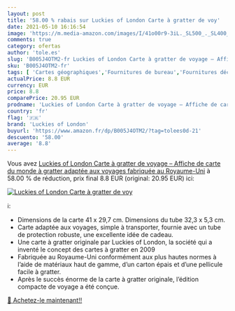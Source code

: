 ```yaml
---
layout: post
title: '58.00 % rabais sur Luckies of London Carte à gratter de voy'
date: 2021-05-10 16:16:54
image: 'https://m.media-amazon.com/images/I/41o00r9-3iL._SL500_._SL400_.jpg'
comments: true
category: ofertas
author: 'tole.es'
slug: 'B005J4OTM2-fr Luckies of London Carte à gratter de voyage – Affiche de...'
sku: 'B005J4OTM2-fr'
tags: [ 'Cartes géographiques','Fournitures de bureau','Fournitures décole','Ressources pour les programmes','Ressources pour les programmes de géographie','luckies of london', ]
actualPrice: 8.8 EUR
currency: EUR
price: 8.8
comparePrice: 20.95 EUR
prodname: 'Luckies of London Carte à gratter de voyage – Affiche de carte du monde à gratter adaptée aux voyages  fabriquée au Royaume-Uni'
country: 'fr'
flag: '🇫🇷'
brand: 'Luckies of London'
buyurl: 'https://www.amazon.fr/dp/B005J4OTM2/?tag=tolees0d-21'
descuento: '58.00'
average: '8.8'
---
```


Vous avez [Luckies of London Carte à gratter de voyage – Affiche de carte du monde à gratter adaptée aux voyages  fabriquée au Royaume-Uni](https://www.amazon.fr/dp/B005J4OTM2/?tag=tolees0d-21)  à  58.00 % de réduction, prix final  8.8 EUR (original: 20.95 EUR) ici:

[![Luckies of London Carte à gratter de voy](https://m.media-amazon.com/images/I/41o00r9-3iL._SL500_._SL400_.jpg)](https://www.amazon.fr/dp/B005J4OTM2/?tag=tolees0d-21)

ℹ️:

- Dimensions de la carte 41 x 29,7 cm. Dimensions du tube 32,3 x 5,3 cm.
- Carte adaptée aux voyages, simple à transporter, fournie avec un tube de protection robuste, une excellente idée de cadeau.
- Une carte à gratter originale par Luckies of London, la société qui a inventé le concept des cartes à gratter en 2009
- Fabriquée au Royaume-Uni conformément aux plus hautes normes à l’aide de matériaux haut de gamme, d’un carton épais et d’une pellicule facile à gratter.
- Après le succès énorme de la carte à gratter originale, l’édition compacte de voyage a été conçue.

[🛒 Achetez-le maintenant!!](https://www.amazon.fr/dp/B005J4OTM2/?tag=tolees0d-21)
